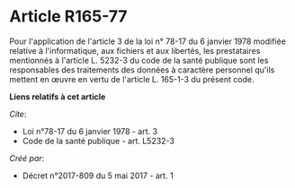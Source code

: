 # Article R165-77

Pour l'application de l'article 3 de la loi n° 78-17 du 6 janvier 1978 modifiée relative à l'informatique, aux fichiers et
aux libertés, les prestataires mentionnés à l'article L. 5232-3 du code de la santé publique sont les responsables des
traitements des données à caractère personnel qu'ils mettent en œuvre en vertu de l'article L. 165-1-3 du présent code.

**Liens relatifs à cet article**

_Cite_:

  - Loi n°78-17 du 6 janvier 1978 - art. 3
  - Code de la santé publique - art. L5232-3

_Créé par_:

  - Décret n°2017-809 du 5 mai 2017 - art. 1
